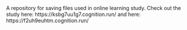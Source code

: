 <htlml>
  <head>
    A repository for saving files used in online learning study.
    Check out the study here: https://ksbg7uu1g7.cognition.run/
    and here: https://f2uh9euhtm.cognition.run/
  </head>
  
